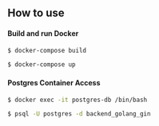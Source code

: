 ## How to use

#### Build and run Docker

```bash
$ docker-compose build 

$ docker-compose up
```

#### Postgres Container Access

```bash
$ docker exec -it postgres-db /bin/bash

$ psql -U postgres -d backend_golang_gin
```